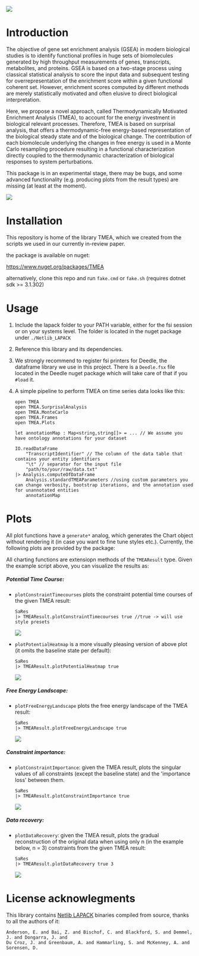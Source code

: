 ![](https://img.shields.io/nuget/v/TMEA)


# Introduction

The objective of gene set enrichment analysis (GSEA) in modern biological studies is to identify functional 
profiles in huge sets of biomolecules generated by high throughput measurements of genes, transcripts, metabolites, 
and proteins. GSEA is based on a two-stage process using classical statistical analysis to score the input data and 
subsequent testing for overrepresentation of the enrichment score within a given functional coherent set. 
However, enrichment scores computed by different methods are merely statistically motivated and often elusive to 
direct biological interpretation. 

Here, we propose a novel approach, called Thermodynamically Motivated Enrichment Analysis (TMEA), to account for the 
energy investment in biological relevant processes. Therefore, TMEA is based on surprisal analysis, that offers a 
thermodynamic-free energy-based representation of the biological steady state and of the biological change. 
The contribution of each biomolecule underlying the changes in free energy is used in a Monte Carlo resampling 
procedure resulting in a functional characterization directly coupled to the thermodynamic characterization of 
biological responses to system perturbations.

This package is in an experimental stage, there may be bugs, and some advanced functionality (e.g. producing plots from the result types) are missing (at least at the moment). 

![](./docs/img/GraphicalAbstract.png)

# Installation

This repository is home of the library TMEA, which we created from the scripts we used in our currently in-review paper.

the package is available on nuget:

https://www.nuget.org/packages/TMEA

alternatively, clone this repo and run `fake.cmd` or `fake.sh` (requires dotnet sdk >= 3.1.302)


# Usage

1. Include the lapack folder to your PATH variable, either for the fsi session or on your systems level. The folder is located in the nuget package under `./Netlib_LAPACK`

2. Reference this library and its dependencies.

3. We strongly recommend to register fsi printers for Deedle, the dataframe library we use in this project. There is a `Deedle.fsx` file located in the Deedle nuget package which will take care of that if you `#load` it.

4. A simple pipeline to perform TMEA on time series data looks like this:

    ```F#
    open TMEA
    open TMEA.SurprisalAnalysis
    open TMEA.MonteCarlo
    open TMEA.Frames
    open TMEA.Plots

    let annotationMap : Map<string,string[]> = ... // We assume you have ontology annotations for your dataset

    IO.readDataFrame 
        "TranscriptIdentifier" // The column of the data table that contains your entity identifiers
        "\t" // separator for the input file
        "path/to/your/raw/data.txt"
    |> Analysis.computeOfDataFrame 
        Analysis.standardTMEAParameters //using custom parameters you can change verbosity, bootstrap iterations, and the annotation used for unannotated entities
        annotationMap
    ```

# Plots

All plot functions have a `generate*` analog, which generates the Chart object without rendering it (in case you want to fine tune styles etc.).
Currently, the following plots are provided by the package:

All charting functions are extensiopn methods of the `TMEAResult` type. Given the example script above, you can visualize the results as:

##### Potential Time Course:

 - `plotConstraintTimecourses` plots the constraint potential time courses of the given TMEA result:

    ```F#
    SaRes
    |> TMEAResult.plotConstraintTimecourses true //true -> will use style presets
    ```

    ![](./docs/img/cpTimeCourse.png)

 - `plotPotentialHeatmap` is a more visually pleasing version of above plot (it omits the baseline state per default):

    ```F#
    SaRes
    |> TMEAResult.plotPotentialHeatmap true
    ```

    ![](./docs/img/cpHeatmap.png)

##### Free Energy Landscape:

 - `plotFreeEnergyLandscape` plots the free energy landscape of the TMEA result:

    ```
    SaRes
    |> TMEAResult.plotFreeEnergyLandscape true
    ```

    ![](./docs/img/EnergyLandscape.png)

##### Constraint importance:

 - `plotConstraintImportance`: given the TMEA result, plots the singular values of all constraints (except the baseline state) and the 'importance loss' between them. 

    ```
    SaRes
    |> TMEAResult.plotConstraintImportance true
    ```

    ![](./docs/img/ConstraintImportance.png)

##### Data recovery:

 - `plotDataRecovery`: given the TMEA result, plots the gradual reconstruction of the original data when using only n (in the example below, n = 3) constraints from the given TMEA result:

    ```
    SaRes
    |> TMEAResult.plotDataRecovery true 3 
    ```

    ![](./docs/img/DataRecovery.png)

# License acknowlegments

This library contains [Netlib LAPACK](http://www.netlib.org/lapack/) binaries compiled from source, thanks to all the authors of it:
    
    Anderson, E. and Bai, Z. and Bischof, C. and Blackford, S. and Demmel, J. and Dongarra, J. and
    Du Croz, J. and Greenbaum, A. and Hammarling, S. and McKenney, A. and Sorensen, D.

